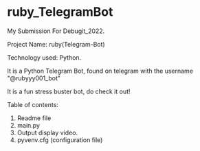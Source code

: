 # ruby_TelegramBot

My Submission For Debugit_2022.

Project Name: ruby(Telegram-Bot)

Technology used: Python.

It is a Python Telegram Bot, found on telegram with the username "@rubyyy001_bot"

It is a fun stress buster bot, do check it out!

Table of contents:
1. Readme file
2. main.py
3. Output display video.
4. pyvenv.cfg (configuration file)
